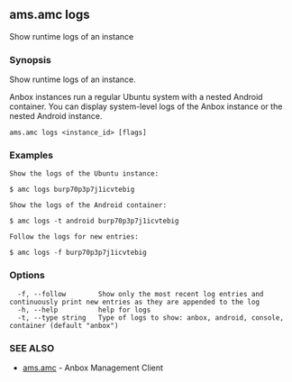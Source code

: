 ## ams.amc logs

Show runtime logs of an instance

### Synopsis

Show runtime logs of an instance.

Anbox instances run a regular Ubuntu system with a nested Android container.
You can display system-level logs of the Anbox instance or the nested Android
instance.

```
ams.amc logs <instance_id> [flags]
```

### Examples

```
Show the logs of the Ubuntu instance:

$ amc logs burp70p3p7j1icvtebig

Show the logs of the Android container:

$ amc logs -t android burp70p3p7j1icvtebig

Follow the logs for new entries:

$ amc logs -f burp70p3p7j1icvtebig

```

### Options

```
  -f, --follow        Show only the most recent log entries and continuously print new entries as they are appended to the log
  -h, --help          help for logs
  -t, --type string   Type of logs to show: anbox, android, console, container (default "anbox")
```

### SEE ALSO

* [ams.amc](ams.amc.md)	 - Anbox Management Client

